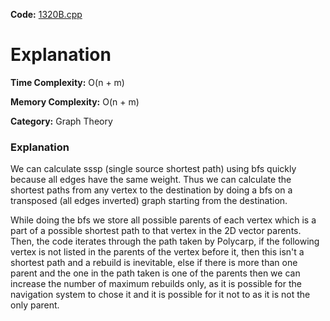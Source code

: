 **Code:** [1320B.cpp](./1320B.cpp)

# Explanation

**Time Complexity:** O(n + m)

**Memory Complexity:** O(n + m) 

**Category:** Graph Theory

### Explanation

We can calculate sssp (single source shortest path) using bfs quickly because all edges have the same weight. Thus we can calculate the shortest paths from any vertex to the destination by doing a bfs on a transposed (all edges inverted) graph starting from the destination.

While doing the bfs we store all possible parents of each vertex which is a part of a possible shortest path to that vertex in the 2D vector parents. Then, the code iterates through the path taken by Polycarp, if the following vertex is not listed in the parents of the vertex before it, then this isn't a shortest path and a rebuild is inevitable, else if there is more than one parent and the one in the path taken is one of the parents then we can increase the number of maximum rebuilds only, as it is possible for the navigation system to chose it and it is possible for it not to as it is not the only parent.
